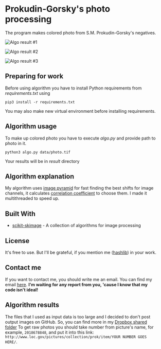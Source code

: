 
# Prokudin-Gorsky's photo processing

The program makes colored photo from S.M. Prokudin-Gorsky's negatives. 

![Algo result #1](https://bit.ly/2Ut5ynU)

![Algo result #2](https://bit.ly/2EK83eI)

![Algo result #3](https://bit.ly/2EW2co2)

## Preparing for work

Before using algorithm you have to install Python requirements from *requirements.txt* using
```
pip3 install -r requirements.txt
```
You may also make new virtual environment before installing requirements.

## Algorithm usage
To make up colored photo you have to execute *algo.py* and provide path to photo in it.

    python3 algo.py data/photo.tif

Your results will be in *result* directory
## Algorithm explanation
My algorithm uses [image pyramid](https://en.wikipedia.org/wiki/Pyramid_(image_processing)) for fast finding the best shifts for image channels, it calculates [correlation coefficient](https://en.wikipedia.org/wiki/Correlation_coefficient) to choose them. I made it multithreaded to speed up. 

## Built With

* [scikit-skimage](https://scikit-image.org/) - A collection of algorithms for image processing

## License

It's free to use. But I'll be grateful, if you mention me ([hashlib](https://github.com/hashlib)) in your work.

## Contact me

If you want to contact me, you should write me an email.
You can find my email [here](https://github.com/hashlib).
**I'm waiting for any report from you, 'cause I know that my code isn't ideal!**

## Algorithm results
The files that I used as input data is too large and I decided to don't post output images on GitHub.
 So, you can find more in my [Dropbox shared folder](https://bit.ly/2EIYNYq)
 To get raw photos you should take number from picture's name, for example, ```2018678848```, and put it into this link: ```http://www.loc.gov/pictures/collection/prok/item/YOUR NUMBER GOES HERE/```.

